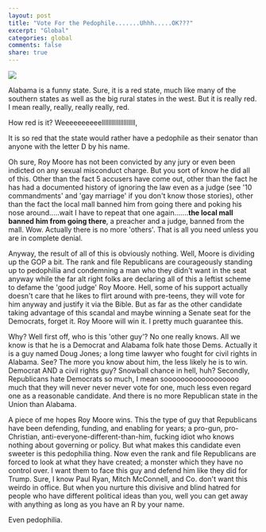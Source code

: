 ```yaml
---
layout: post
title: "Vote For the Pedophile.......Uhhh.....OK???"
excerpt: "Global"
categories: global
comments: false
share: true
---
```


![](http://a.abcnews.com/images/Politics/HT_Moore_gun_180926KA_12x5_992.jpg)



Alabama is a funny state. Sure, it is a red state, much like many of the southern states as well as the big rural states in the west. But it is really red. I mean really, really, really really, red.


How red is it? Weeeeeeeeeellllllllllllllllllll, 


It is so red that the state would rather have a pedophile as their senator than anyone with the letter D by his name. 


Oh sure, Roy Moore has not been convicted by any jury or even been indicted on any sexual misconduct charge. But you sort of know he did all of this. Other than the fact 5 accusers have come out, other than the fact he has had a documented history of ignoring the law even as a judge (see '10 commandments' and 'gay marriage' if you don't know those stories), other than the fact the local mall banned him from going there and poking his nose around.....wait I have to repeat that one again.......**the local mall banned him from going there**, a preacher and a judge, banned from the mall. Wow. Actually there is no more 'others'. That is all you need unless you are in complete denial.


Anyway, the result of all of this is obviously nothing. Well, Moore is dividing up the GOP a bit. The rank and file Republicans are courageously standing up to pedophilia and condemning a man who they didn't want in the seat anyway while the far alt right folks are declaring all of this a leftist scheme to defame the 'good judge' Roy Moore. Hell, some of his support actually doesn't care that he likes to flirt around with pre-teens, they will vote for him anyway and justify it via the Bible. But as far as the other candidate taking advantage of this scandal and maybe winning a Senate seat for the Democrats, forget it. Roy Moore will win it. I pretty much guarantee this. 


Why? Well first off, who is this 'other guy'? No one really knows. All we know is that he is a Democrat and Alabama folk hate those Dems. Actually it is a guy named Doug Jones; a long time lawyer who fought for civil rights in Alabama. See? The more you know about him, the less likely he is to win. Democrat AND a civil rights guy? Snowball chance in hell, huh? Secondly, Republicans hate Democrats so much, I mean soooooooooooooooooo much that they will never never never vote for one, much less even regard one as a reasonable candidate. And there is no more Republican state in the Union than Alabama.



A piece of me hopes Roy Moore wins. This the type of guy that Republicans have been defending, funding, and enabling for years; a pro-gun, pro-Christian, anti-everyone-different-than-him, fucking idiot who knows nothing about governing or policy. But what makes this candidate even sweeter is this pedophilia thing. Now even the rank and file Republicans are forced to look at what they have created; a monster which they have no control over. I want them to face this guy and defend him like they did for Trump. Sure, I know Paul Ryan, Mitch McConnell, and Co. don't want this weirdo in office. But when you nurture this divisive and blind hatred for people who have different political ideas than you, well you can get away with anything as long as you have an R by your name.


Even pedophilia. 















